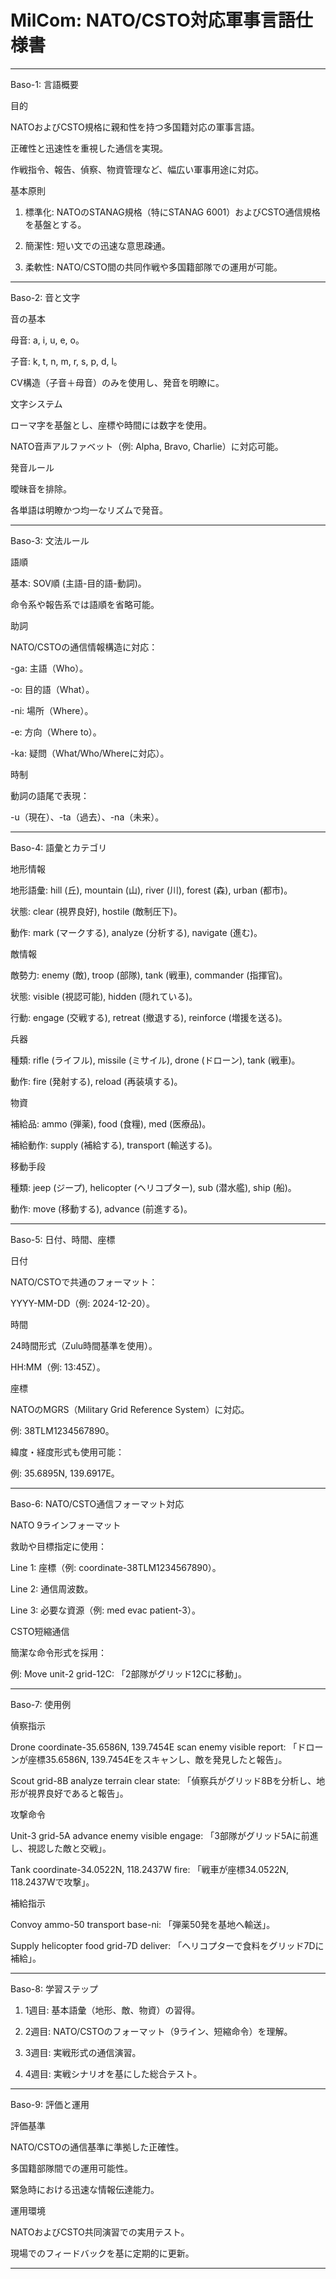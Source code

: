 # MilCom: NATO/CSTO対応軍事言語仕様書


---

Baso-1: 言語概要

目的

NATOおよびCSTO規格に親和性を持つ多国籍対応の軍事言語。

正確性と迅速性を重視した通信を実現。

作戦指令、報告、偵察、物資管理など、幅広い軍事用途に対応。


基本原則

1. 標準化: NATOのSTANAG規格（特にSTANAG 6001）およびCSTO通信規格を基盤とする。


2. 簡潔性: 短い文での迅速な意思疎通。


3. 柔軟性: NATO/CSTO間の共同作戦や多国籍部隊での運用が可能。




---

Baso-2: 音と文字

音の基本

母音: a, i, u, e, o。

子音: k, t, n, m, r, s, p, d, l。

CV構造（子音＋母音）のみを使用し、発音を明瞭に。


文字システム

ローマ字を基盤とし、座標や時間には数字を使用。

NATO音声アルファベット（例: Alpha, Bravo, Charlie）に対応可能。


発音ルール

曖昧音を排除。

各単語は明瞭かつ均一なリズムで発音。



---

Baso-3: 文法ルール

語順

基本: SOV順 (主語-目的語-動詞)。

命令系や報告系では語順を省略可能。


助詞

NATO/CSTOの通信情報構造に対応：

-ga: 主語（Who）。

-o: 目的語（What）。

-ni: 場所（Where）。

-e: 方向（Where to）。

-ka: 疑問（What/Who/Whereに対応）。



時制

動詞の語尾で表現：

-u（現在）、-ta（過去）、-na（未来）。




---

Baso-4: 語彙とカテゴリ

地形情報

地形語彙: hill (丘), mountain (山), river (川), forest (森), urban (都市)。

状態: clear (視界良好), hostile (敵制圧下)。

動作: mark (マークする), analyze (分析する), navigate (進む)。


敵情報

敵勢力: enemy (敵), troop (部隊), tank (戦車), commander (指揮官)。

状態: visible (視認可能), hidden (隠れている)。

行動: engage (交戦する), retreat (撤退する), reinforce (増援を送る)。


兵器

種類: rifle (ライフル), missile (ミサイル), drone (ドローン), tank (戦車)。

動作: fire (発射する), reload (再装填する)。


物資

補給品: ammo (弾薬), food (食糧), med (医療品)。

補給動作: supply (補給する), transport (輸送する)。


移動手段

種類: jeep (ジープ), helicopter (ヘリコプター), sub (潜水艦), ship (船)。

動作: move (移動する), advance (前進する)。



---

Baso-5: 日付、時間、座標

日付

NATO/CSTOで共通のフォーマット：

YYYY-MM-DD（例: 2024-12-20）。



時間

24時間形式（Zulu時間基準を使用）。

HH:MM（例: 13:45Z）。



座標

NATOのMGRS（Military Grid Reference System）に対応。

例: 38TLM1234567890。


緯度・経度形式も使用可能：

例: 35.6895N, 139.6917E。




---

Baso-6: NATO/CSTO通信フォーマット対応

NATO 9ラインフォーマット

救助や目標指定に使用：

Line 1: 座標（例: coordinate-38TLM1234567890）。

Line 2: 通信周波数。

Line 3: 必要な資源（例: med evac patient-3）。



CSTO短縮通信

簡潔な命令形式を採用：

例: Move unit-2 grid-12C: 「2部隊がグリッド12Cに移動」。




---

Baso-7: 使用例

偵察指示

Drone coordinate-35.6586N, 139.7454E scan enemy visible report: 「ドローンが座標35.6586N, 139.7454Eをスキャンし、敵を発見したと報告」。

Scout grid-8B analyze terrain clear state: 「偵察兵がグリッド8Bを分析し、地形が視界良好であると報告」。


攻撃命令

Unit-3 grid-5A advance enemy visible engage: 「3部隊がグリッド5Aに前進し、視認した敵と交戦」。

Tank coordinate-34.0522N, 118.2437W fire: 「戦車が座標34.0522N, 118.2437Wで攻撃」。


補給指示

Convoy ammo-50 transport base-ni: 「弾薬50発を基地へ輸送」。

Supply helicopter food grid-7D deliver: 「ヘリコプターで食料をグリッド7Dに補給」。



---

Baso-8: 学習ステップ

1. 1週目: 基本語彙（地形、敵、物資）の習得。


2. 2週目: NATO/CSTOのフォーマット（9ライン、短縮命令）を理解。


3. 3週目: 実戦形式の通信演習。


4. 4週目: 実戦シナリオを基にした総合テスト。




---

Baso-9: 評価と運用

評価基準

NATO/CSTOの通信基準に準拠した正確性。

多国籍部隊間での運用可能性。

緊急時における迅速な情報伝達能力。


運用環境

NATOおよびCSTO共同演習での実用テスト。

現場でのフィードバックを基に定期的に更新。



---


